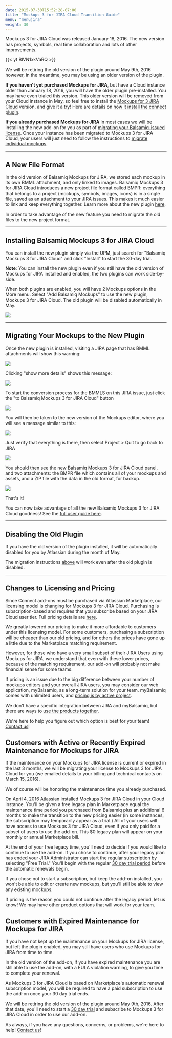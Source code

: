 ```yaml
---
date: 2015-07-30T15:52:28-07:00
title: "Mockups 3 for JIRA Cloud Transition Guide"
menu: "menujira"
weight: 30
---
```


Mockups 3 for JIRA Cloud was released January 18, 2016. The new version has projects, symbols, real time collaboration and lots of other improvements.

{{< yt BlVN1xkVaRQ >}}

We will be retiring the old version of the plugin around May 9th, 2016 however, in the meantime, you may be using an older version of the plugin.

**If you haven't yet purchased Mockups for JIRA**, but have a Cloud instance older than January 18, 2016, you will have the older plugin pre-installed. You may have even trialed this version. This older version will be removed from your Cloud instance in May, so feel free to install the [Mockups for 3 JIRA Cloud](https://marketplace.atlassian.com/plugins/com.balsamiq.mockups.jira/cloud/overview) version, and give it a try! Here are details on [how it install the connect plugin](https://marketplace.atlassian.com/plugins/com.balsamiq.mockups.jira/cloud/installation).

**If you already purchased Mockups for JIRA** in most cases we will be installing the new add-on for you as part of [migrating your Balsamiq-issued license](#changes-to-licensing-and-pricing). Once your instance has been migrated to Mockups 3 for JIRA Cloud, your users will just need to follow the instructions to [migrate individual mockups](#migrating-your-mockups-to-the-new-plugin).

---

## A New File Format

In the old version of Balsamiq Mockups for JIRA, we stored each mockup in its own BMML attachment, and only linked to images. Balsamiq Mockups 3 for JIRA Cloud introduces a new project file format called BMPR: everything that belongs to a project (mockups, symbols, images, icons) is in a single file, saved as an attachment to your JIRA issues. This makes it much easier to link and keep everything together. Learn more about the new plugin [here](/jira/user-guide-cloud).

In order to take advantage of the new feature you need to migrate the old files to the new project format.

---

## Installing Balsamiq Mockups 3 for JIRA Cloud

You can install the new plugin simply via the UPM, just search for "Balsamiq Mockups 3 for JIRA Cloud" and click "Install" to start the 30-day trial.

**Note**: You can install the new plugin even if you still have the old version of Mockups for JIRA installed and enabled, the two plugins can work side-by-side.

When both plugins are enabled, you will have 2 Mockups options in the More menu. Select "Add Balsamiq Mockups" to use the new plugin, Mockups 3 for JIRA Cloud. The old plugin will be disabled automatically in May.

![](//media.balsamiq.com/img/support/docs/jira/transitionguide/menuentry.png)

---

## Migrating Your Mockups to the New Plugin

Once the new plugin is installed, visiting a JIRA page that has BMML attachments will show this warning:

![](//media.balsamiq.com/img/support/docs/jira/transitionguide/transition1.png)

Clicking "show more details" shows this message:

![](//media.balsamiq.com/img/support/docs/jira/transitionguide/transition2.png)

To start the conversion process for the BMMLS on this JIRA issue, just click the "to Balsamiq Mockups 3 for JIRA Cloud" button

![](//media.balsamiq.com/img/support/docs/jira/transitionguide/transition3.png)

You will then be taken to the new version of the Mockups editor, where you will see a message similar to this:

![](//media.balsamiq.com/img/support/docs/jira/transitionguide/transition4.png)

Just verify that everything is there, then select Project > Quit to go back to JIRA

![](//media.balsamiq.com/img/support/docs/jira/transitionguide/transition5.png)

You should then see the new Balsamiq Mockups 3 for JIRA Cloud panel, and two attachments: the BMPR file which contains all of your mockups and assets, and a ZIP file with the data in the old format, for backup.

![](//media.balsamiq.com/img/support/docs/jira/transitionguide/transition6.png)

That's it!

You can now take advantage of all the new Balsamiq Mockups 3 for JIRA Cloud goodness! See the [full user guide here](/jira/user-guide-cloud).

---

## Disabling the Old Plugin

If you have the old version of the plugin installed, it will be automatically disabled for you by Atlassian during the month of May.

The migration instructions [above](#migrating-your-mockups-to-the-new-plugin) will work even after the old plugin is disabled.

---

## Changes to Licensing and Pricing

Since Connect add-ons must be purchased via Atlassian Marketplace, our licensing model is changing for Mockups 3 for JIRA Cloud. Purchasing is subscription-based and requires that you subscribe based on your JIRA Cloud user tier. Full pricing details are [here](https://marketplace.atlassian.com/plugins/com.balsamiq.mockups.jira/cloud/pricing).

We greatly lowered our pricing to make it more affordable to customers under this licensing model. For some customers, purchasing a subscription will be cheaper than our old pricing, and for others the prices have gone up a little due to the Marketplace matching requirement.

However, for those who have a very small subset of their JIRA Users using Mockups for JIRA, we understand that even with these lower prices, because of the matching requirement, our add-on will probably not make financial sense for some teams.

If pricing is an issue due to the big difference between your number of mockups editors and your overall JIRA users, you may consider our web application, myBalsamiq, as a long-term solution for your team. myBalsamiq comes with unlimited users, and [pricing is by active project](https://balsamiq.com/buy/#myb).

We don't have a specific integration between JIRA and myBalsamiq, but there are ways to [use the products together](https://support.balsamiq.com/mybalsamiq/mybandatlassian/).

We're here to help you figure out which option is best for your team!  [Contact us](https://balsamiq.com/company/contact/#/s/m4j)!

## Customers with Active or Recently Expired Maintenance for Mockups for JIRA

If the maintenance on your Mockups for JIRA license is current or expired in the last 3 months, we will be migrating your license to Mockups 3 for JIRA Cloud for you (we emailed details to your billing and technical contacts on March 15, 2016).

We of course will be honoring the maintenance time you already purchased.

On April 4, 2016 Atlassian installed Mockups 3 for JIRA Cloud in your Cloud instance. You'll be given a free legacy plan in Marketplace equal the maintenance time period you purchased from Balsamiq plus an additional 6 months to make the transition to the new pricing easier (in some instances, the subscription may temporarily appear as a trial.) All of your users will have access to use Mockups 3 for JIRA Cloud, even if you only paid for a subset of users to use the add-on. This $0 legacy plan will appear on your monthly or annual Marketplace bill.

At the end of your free legacy time, you'll need to decide if you would like to continue to use the add-on. If you chose to continue, after your legacy plan has ended your JIRA Administrator can start the regular subscription by selecting "Free Trial."  You'll begin with the regular [30 day trial period](https://marketplace.atlassian.com/plugins/com.balsamiq.mockups.jira/cloud/installation) before the automatic renewals begin.

If you chose not to start a subscription, but keep the add-on installed, you won't be able to edit or create new mockups, but you'll still be able to view any existing mockups.

If pricing is the reason you could not continue after the legacy period, let us know! We may have other product options that will work for your team.

## Customers with Expired Maintenance for Mockups for JIRA

If you have not kept up the maintenance on your Mockups for JIRA license, but left the plugin enabled, you may still have users who use Mockups for JIRA from time to time.

In the old version of the add-on, if you have expired maintenance you are still able to use the add-on, with a EULA violation warning, to give you time to complete your renewal.

As Mockups 3 for JIRA Cloud is based on Marketplace's automatic renewal subscription model, you will be required to have a paid subscription to use the add-on once your 30 day trial ends.

We will be retiring the old version of the plugin around May 9th, 2016. After that date, you'll need to start a [30 day trial](https://marketplace.atlassian.com/plugins/com.balsamiq.mockups.jira/cloud/installation) and subscribe to Mockups 3 for JIRA Cloud in order to use our add-on.

As always, if you have any questions, concerns, or problems, we're here to help! [Contact us](https://balsamiq.com/company/contact/#/s/m4j)!
